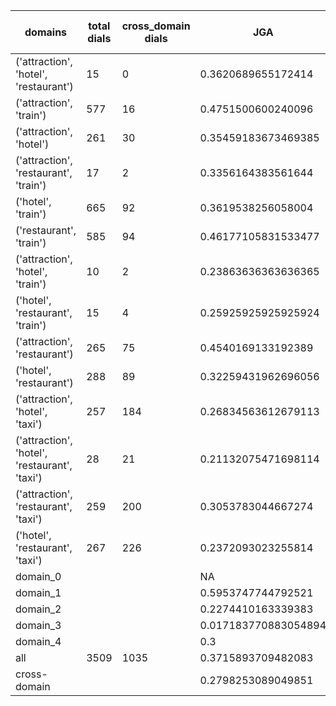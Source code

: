 | domains                                       |   total dials |   cross_domain dials | JGA                  | RSA                | TA                  | CDTA                 |   total turns |   cross-domain turns |
|-----------------------------------------------|---------------|----------------------|----------------------|--------------------|---------------------|----------------------|---------------|----------------------|
| ('attraction', 'hotel', 'restaurant')         |            15 |                    0 | 0.3620689655172414   | 0.8071984321984322 | 0.7068965517241379  | NA                   |           116 |                    0 |
| ('attraction', 'train')                       |           577 |                   16 | 0.4751500600240096   | 0.8326408601070113 | 0.7678271308523409  | 0.3125               |          4165 |                   16 |
| ('attraction', 'hotel')                       |           261 |                   30 | 0.35459183673469385  | 0.772876991626993  | 0.6392857142857142  | 0.1                  |          1960 |                   30 |
| ('attraction', 'restaurant', 'train')         |            17 |                    2 | 0.3356164383561644   | 0.7292438213127868 | 0.7123287671232876  | 0.0                  |           146 |                    4 |
| ('hotel', 'train')                            |           665 |                   92 | 0.3619538256058004   | 0.8098637860313844 | 0.67830566685747    | 0.09375              |          5241 |                   96 |
| ('restaurant', 'train')                       |           585 |                   94 | 0.46177105831533477  | 0.8475659965231918 | 0.7269978401727861  | 0.08333333333333333  |          4630 |                   96 |
| ('attraction', 'hotel', 'train')              |            10 |                    2 | 0.23863636363636365  | 0.6480273876825599 | 0.6022727272727273  | 0.0                  |            88 |                    2 |
| ('hotel', 'restaurant', 'train')              |            15 |                    4 | 0.25925925925925924  | 0.733759720184215  | 0.6074074074074074  | 0.0                  |           135 |                    4 |
| ('attraction', 'restaurant')                  |           265 |                   75 | 0.4540169133192389   | 0.8145762050543263 | 0.7034883720930233  | 0.28                 |          1892 |                   75 |
| ('hotel', 'restaurant')                       |           288 |                   89 | 0.32259431962696056  | 0.7918296770389927 | 0.6159389571852479  | 0.12371134020618557  |          2359 |                   97 |
| ('attraction', 'hotel', 'taxi')               |           257 |                  184 | 0.26834563612679113  | 0.7366735138663724 | 0.5775075987841946  | 0.06976744186046512  |          2303 |                  215 |
| ('attraction', 'hotel', 'restaurant', 'taxi') |            28 |                   21 | 0.21132075471698114  | 0.7112511216518849 | 0.5320754716981132  | 0.1                  |           265 |                   30 |
| ('attraction', 'restaurant', 'taxi')          |           259 |                  200 | 0.3053783044667274   | 0.743400606926898  | 0.5802187784867822  | 0.08614232209737828  |          2194 |                  267 |
| ('hotel', 'restaurant', 'taxi')               |           267 |                  226 | 0.2372093023255814   | 0.7424394125289905 | 0.5248062015503876  | 0.06303724928366762  |          2580 |                  349 |
| domain_0                                      |               |                      | NA                   | NA                 | NA                  | NA                   |             0 |                    0 |
| domain_1                                      |               |                      | 0.5953747744792521   | 0.8288145640215671 | 0.7065770050844677  | NA                   |         12194 |                    0 |
| domain_2                                      |               |                      | 0.2274410163339383   | 0.7903489906207491 | 0.6575680580762251  | 0.13782542113323124  |         13775 |                  653 |
| domain_3                                      |               |                      | 0.017183770883054894 | 0.647996070799719  | 0.42673031026252983 | 0.049441786283891544 |          2095 |                  627 |
| domain_4                                      |               |                      | 0.3                  | 0.8652014652014651 | 0.7                 | 0.0                  |            10 |                    1 |
| all                                           |          3509 |                 1035 | 0.3715893709482083   | 0.796099234903275  | 0.661644225974211   | 0.09445745511319281  |         28074 |                 1281 |
| cross-domain                                  |               |                      | 0.2798253089049851   | 0.7551385384875662 | 0.5597571367703451  | 0.09445745511319281  |          9388 |                 1281 |
